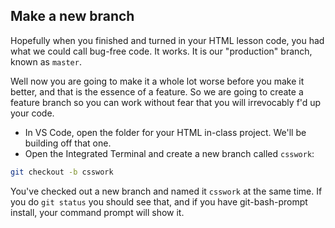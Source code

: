 ## Make a new branch

Hopefully when you finished and turned in your HTML lesson code, you had what we could call bug-free code. It works. It is our "production" branch, known as `master`.

Well now you are going to make it a whole lot worse before you make it better, and that is the essence of a feature. So we are going to create a feature branch so you can work without fear that you will irrevocably f'd up your code.

- In VS Code, open the folder for your HTML in-class project. We'll be building off that one.
- Open the Integrated Terminal and create a new branch called `csswork`:

```bash
git checkout -b csswork
```

You've checked out a new branch and named it `csswork` at the same time. If you do `git status` you should see that, and if you have git-bash-prompt install, your command prompt will show it.